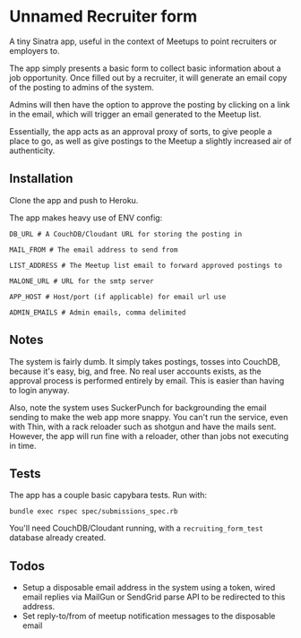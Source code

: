 # Unnamed Recruiter form

A tiny Sinatra app, useful in the context of Meetups to point recruiters or employers to.

The app simply presents a basic form to collect basic information about a job opportunity.  Once
filled out by a recruiter, it will generate an email copy of the posting to admins of the system.

Admins will then have the option to approve the posting by clicking on a link in the email, which
will trigger an email generated to the Meetup list.

Essentially, the app acts as an approval proxy of sorts, to give people a place to go, as well
as give postings to the Meetup a slightly increased air of authenticity.

## Installation

Clone the app and push to Heroku.

The app makes heavy use of ENV config:

```shell
DB_URL # A CouchDB/Cloudant URL for storing the posting in

MAIL_FROM # The email address to send from

LIST_ADDRESS # The Meetup list email to forward approved postings to

MALONE_URL # URL for the smtp server

APP_HOST # Host/port (if applicable) for email url use

ADMIN_EMAILS # Admin emails, comma delimited
```

## Notes

The system is fairly dumb.  It simply takes postings, tosses into CouchDB,
because it's easy, big, and free.  No real user accounts exists, as the
approval process is performed entirely by email.  This is easier than
having to login anyway.

Also, note the system uses SuckerPunch for backgrounding the email sending
to make the web app more snappy.  You can't run the service, even with Thin,
with a rack reloader such as shotgun and have the mails sent.  However, the
app will run fine with a reloader, other than jobs not executing in time.

## Tests

The app has a couple basic capybara tests.  Run with:

```shell
bundle exec rspec spec/submissions_spec.rb
```

You'll need CouchDB/Cloudant running, with a `recruiting_form_test` database
already created.

## Todos

- Setup a disposable email address in the system using a token, wired email
  replies via MailGun or SendGrid parse API to be redirected to this address.
- Set reply-to/from of meetup notification messages to the disposable email

